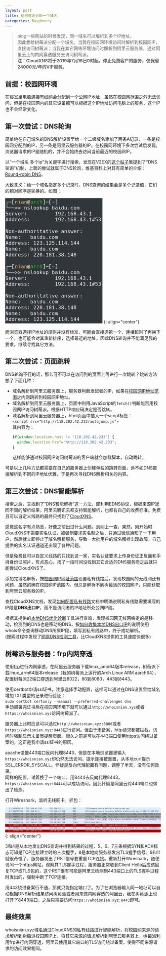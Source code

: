 ```yaml
---
layout: post
title: 给树莓派分配一个域名
categories: Raspberry
---
```


> ping一些网站的时候发现，同一域名可以解析到多个IP地址。  
> 因此想给树莓派分配一个域名，当我在校园网环境访问时解析到校园网IP，直接访问树莓派；当我在其它网络环境访问时解析到阿里云服务器，通过阿里云上的内网穿透服务去访问树莓派。  
> **注：CloudXNS将于2019年7月16日0时起，停止免费客户的服务，仅保留24000元/年的VIP服务。**  

<!-- more -->

## 前提：校园网环境
在寝室里电脑连接有线网会分配到一个公网IP地址，虽然在校园网范围之外无法访问，但是在校园网内的其它设备都可以根据这个IP地址访问电脑上的服务，这个IP也不会经常变化。  

## 第一次尝试：DNS轮询
简单地在自己域名的DNS解析设置里给一个二级域名添加了两条A记录，一条是校园网分配到的IP，另一条是阿里云服务器的IP。在校园网环境下多次尝试后发现，浏览器请求的IP是随机的，并不会始终去访问当前最近的校园网IP。  

以“一个域名 多个ip”为关键字进行搜索，发现在V2EX的[这个帖子](https://www.v2ex.com/t/246943)里提到了“DNS 轮询”机制，上面的尝试就属于DNS轮询，维基百科上对其有简单的介绍：[Round-robin DNS](https://en.wikipedia.org/wiki/Round-robin_DNS)。  

大致含义：给一个域名指定多个记录时，DNS查询的结果会是多个记录值，它们的相对顺序是轮换的。如图：  

![round-robin](/public/image/round-robin.png)
{: align="center"}

而浏览器选择IP地址的规则并没有标准，可能会直接选第一个，连接超时了再换下一个，也可能会对其重新排序，选择最近的地址。因此DNS轮询并不能满足我的要求，继续寻找其它方法。  

## 第二次尝试：页面跳转
DNS轮询不行的话，那么可不可以在访问到的页面上再进行一次跳转？跳转方法想了下面几种：  

* 域名解析到阿里云服务器上，服务器判断发起者的IP，如果在[校园网IP地址范围](http://network.neu.edu.cn/%e4%b8%9c%e5%8c%97%e5%a4%a7%e5%ad%a6ip%e5%9c%b0%e5%9d%80%e8%8c%83%e5%9b%b4/)之内则跳转到校园网IP地址。  
* 域名解析到阿里云服务器上，页面中利用JavaScript的`fetch()`判断能否用校园网IP访问树莓派，根据HTTP响应码决定是否跳转。   
* 域名解析到阿里云服务器上，html页面中插入一个script标签：  
  `<script src="http://118.202.42.233/autojump.js">`  
  其内容为：  
  ```js
  if(window.location.host != "118.202.42.233") {
    window.location.href="http://118.202.42.233";
  }
  ```
  这样能够通过校园网IP访问树莓派的客户端就会加载脚本，自动跳转。  

可是以上几种方法都需要在自己的服务器上创建单独的跳转页面，远不如DNS直接解析到不同的IP地址优雅，于是再次寻找DNS解析相关的内容。  

## 第三次尝试：DNS智能解析
搜索之后，又找到了“DNS智能解析”这一方法，即利用EDNS协议，根据来源IP返回不同的解析结果，阿里云腾讯云都支持智能解析，也都有自己的收费标准。免费且可以自定义线路的最终只找到了[CloudXNS](https://www.cloudxns.net)。  

感觉这名字有点熟悉，好像之前出过什么问题。到网上一查，果然，刚开始时CloudXNS不需要实名认证，被强制要求实名制之后，只通过微信通知了一下用户，然后就立即停止了域名解析服务，导致一大批用户的域名解析出现故障，自己提供的实名认证通道还出现了各种问题。  

但是免费且可以自定义线路的只找到这一家，实名认证要求上传身份证正反面和手持身份证照片，有点恶心。找了一段时间没找到其它合适的DNS服务商之后就只能尝试CloudXNS了。  

添加完域名解析，按[校园网IP地址范围](http://network.neu.edu.cn/%e4%b8%9c%e5%8c%97%e5%a4%a7%e5%ad%a6ip%e5%9c%b0%e5%9d%80%e8%8c%83%e5%9b%b4/)设置私有线路后，发现校园网的无线网还有问题，虽然的确在校园网IP范围内，但总是解析不到树莓派的校园网IP，只能获取到阿里云服务器的IP。  

查找CloudXNS文档，发现[如何配置私有线路](https://www.cloudxns.net/Support/detail/id/204.html)文档中明确说明私有线路需要填写的IP段是**DNS出口IP**，而不是访问者的IP地址所处公网IP段。  

根据其提供的[本地DNS优化诊断](http://tools.cloudxns.net/Index/Diag)工具进行查询，发现校园网无线网络走的是移动，检测到的DNS也是移动的DNS，按[如何收集本地DNS出口IP](https://www.cloudxns.net/Support/detail/id/200.html)的说明使用whois命令查询移动DNS所属IP段，填写到私有线路中，终于成功解析。  
(搜索过程中发现了[网易DNS检测工具](http://nstool.netease.com/)，比CloudXNS提供的工具速度快很多)  

## 树莓派与服务器：frp内网穿透
使用[frp](https://github.com/fatedier/frp)进行内网穿透，在阿里云服务器下载linux_amd64版本release，树莓派下载linux_arm64版本release（我的树莓派上运行的Arch Linux ARM aarch64），配置树莓派22端口穿透到阿里云8022，80到8080，443到8443。  

使用certbot申请ssl证书，注意选择手动配置，这样可以通过在DNS设置里给域名增加TXT类型的记录进行验证：  
`sudo certbot certonly --manual --preferred-challenges dns`  
手动部署完证书后在校园网环境下就可以通过`http://whoisnian.xyz`或者`https://whoisnian.xyz`访问树莓派了。  

服务器上此时应该可以通过`http://whoisnian.xyz:8080`或者`https://whoisnian.xyz:8443`进行访问。但由于未备案，http请求都被拦截，访问时强制显示未备案提醒页面。很久之前是可以在443端口使用https访问绕过备案的，这正是我申请ssl证书的原因。  

apache设置443端口反向代理8443，但是在本地浏览器里输入`https://whoisnian.xyz`却仍然无法访问，提示连接被重置，从本地curl提示SSL_ERROR_SYSCALL。怀疑是反向代理配置有问题，调整了半天，没有任何效果。  
同样的配置，试着换了一个端口，用8444去反向代理8443，`https://whoisnian.xyz:8444`可以成功访问，因此怀疑是阿里云对443端口也做出了检测。  

打开Wireshark，监听无线网卡，抓包：  

![wireshark_ali_443](/public/image/wireshark_ali_443.png)  
{: align="center"}

3和4是从本地发出DNS查询并得到结果的过程，5、6、7三条根据SYN和ACK标志可知是TCP连接建立时的三次握手，8是本地向服务器发出TLS握手信号。9和11就很奇怪了，服务器发出了RST信号要重置TCP连接。重新打开Wireshark，随便访问一个https网站，观察其TLS握手过程，服务器正常收到Client Hello后应该回复TCP或TLS包的，这个RST很有可能是阿里云检测到443端口上的TLS握手过程时发出的，强制中断了TCP连接。  

用443绕过备案行不通，那就只能指定端口了。为了在浏览器输入同一地址可以自动根据DNS解析结果访问树莓派或者用来做内网穿透的阿里云，我在树莓派上也打开了8443端口，之后只需要访问`https://whoisnian.xyz:8443`即可。  

## 最终效果
whoisnian.xyz域名通过CloudXNS的私有线路进行智能解析，将校园网来源的请求解析到树莓派校园网IP上，将其它来源的请求解析到阿里云服务器上，树莓派利用frp进行内网穿透，阿里云使用其它端口的TLS访问绕过备案，使得不同来源请求的访问效果相同。  
